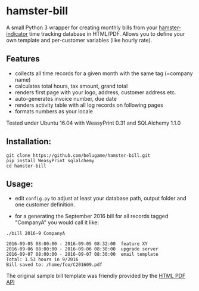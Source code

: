 # hamster-bill

A small Python 3 wrapper for creating monthly bills from your [hamster-indicator](https://apps.ubuntu.com/cat/applications/precise/hamster-indicator/) time tracking database in HTML/PDF. Allows you to define your own template and per-customer variables (like hourly rate). 

## Features

- collects all time records for a given month with the same tag (=company name)
- calculates total hours, tax amount, grand total
- renders first page with your logo, address, customer address etc.
- auto-generates invoice number, due date 
- renders activity table with all log records on following pages
- formats numbers as your locale

Tested under Ubuntu 16.04 with WeasyPrint 0.31 and SQLAlchemy 1.1.0

## Installation: 

    git clone https://github.com/belugame/hamster-bill.git
    pip install WeasyPrint sqlalchemy
    cd hamster-bill


## Usage:

- edit `config.py` to adjust at least your database path, output folder and one customer definition.

- for a generating the September 2016 bill for all records tagged "CompanyA" you would call it like:
```
./bill 2016-9 CompanyA

2016-09-05 08:00:00 - 2016-09-05 08:32:00  feature XY
2016-09-06 08:00:00 - 2016-09-06 08:30:00  upgrade server
2016-09-07 08:00:00 - 2016-09-07 08:30:00  email template
Total: 1.53 hours in 9/2016
Bill saved to: /home/foo/C201609.pdf
```

The original sample bill template was friendly provided by the [HTML PDF API](https://htmlpdfapi.com/)
